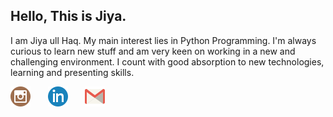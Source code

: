 ## Hello, This is Jiya.

I am Jiya ull Haq. My main interest lies in Python Programming. I'm always curious to learn new stuff and am very keen on working in a new and challenging environment. I count with good absorption to new technologies, learning and presenting skills.

[![](https://github.com/Jiya-Ull-Haq/Jiya-Ull-Haq/blob/master/iconfinder_instagram_291706%20(2).png)](https://www.instagram.com/this_is_jiya/)&nbsp;&nbsp;&nbsp;&nbsp;&nbsp;&nbsp;&nbsp;[![](https://github.com/Jiya-Ull-Haq/Jiya-Ull-Haq/blob/master/iconfinder_linkedin_291709%20(2).png)](https://www.linkedin.com/in/jiya-ull-haq-ab25111a0/)&nbsp;&nbsp;&nbsp;&nbsp;&nbsp;&nbsp;&nbsp;[![](https://github.com/Jiya-Ull-Haq/Jiya-Ull-Haq/blob/master/iconfinder_gmail_2916249%20(2).png)](mailto:shaik.jiyaullhaq@gmail.com)
